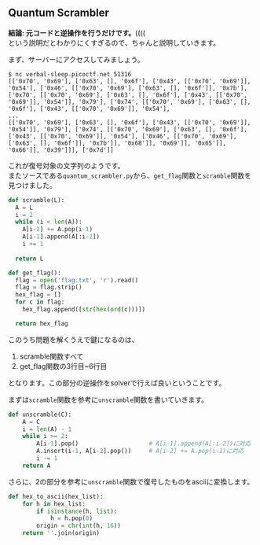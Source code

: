 ## Quantum Scrambler
**結論: 元コードと逆操作を行うだけです。**((((  
という説明だとわかりにくすぎるので、ちゃんと説明していきます。

まず、サーバーにアクセスしてみましょう。
```
$ nc verbal-sleep.picoctf.net 51316
[['0x70', '0x69'], ['0x63', [], '0x6f'], ['0x43', [['0x70', '0x69']], '0x54'], ['0x46', [['0x70', '0x69'], ['0x63', [], '0x6f']], '0x7b'], ['0x70', [['0x70', '0x69'], ['0x63', [], '0x6f'], ['0x43', [['0x70', '0x69']], '0x54']], '0x79'], ['0x74', [['0x70', '0x69'], ['0x63', [], '0x6f'], ['0x43', [['0x70', '0x69']], '0x54'],
...
[['0x70', '0x69'], ['0x63', [], '0x6f'], ['0x43', [['0x70', '0x69']], '0x54']], '0x79'], ['0x74', [['0x70', '0x69'], ['0x63', [], '0x6f'], ['0x43', [['0x70', '0x69']], '0x54'], ['0x46', [['0x70', '0x69'], ['0x63', [], '0x6f']], '0x7b']], '0x68']], '0x69']], '0x65']], '0x66']], '0x39']]], ['0x7d']]
```
これが復号対象の文字列のようです。  
またソースである`quantum_scrambler.py`から、`get_flag`関数と`scramble`関数を見つけました。
```python
def scramble(L):
  A = L
  i = 2
  while (i < len(A)):
    A[i-2] += A.pop(i-1)
    A[i-1].append(A[:i-2])
    i += 1
    
  return L

def get_flag():
  flag = open('flag.txt', 'r').read()
  flag = flag.strip()
  hex_flag = []
  for c in flag:
    hex_flag.append([str(hex(ord(c)))])

  return hex_flag
```
このうち問題を解くうえで鍵になるのは、
1. scramble関数すべて
2. get_flag関数の3行目~6行目

となります。この部分の逆操作をsolverで行えば良いということです。

まずは`scramble`関数を参考に`unscramble`関数を書いていきます。
```python
def unscramble(C):
    A = C
    i = len(A) - 1
    while i >= 2:
        A[i-1].pop()                    # A[i-1].append(A[:i-2])に対応
        A.insert(i-1, A[i-2].pop())     # A[i-2] += A.pop(i-1)に対応
        i -= 1
    return A
```

さらに、2の部分を参考に`unscramble`関数で復号したものをasciiに変換します。
```python
def hex_to_ascii(hex_list):
    for h in hex_list:
        if isinstance(h, list):
            h = h.pop(0)
        origin = chr(int(h, 16))
    return ''.join(origin)